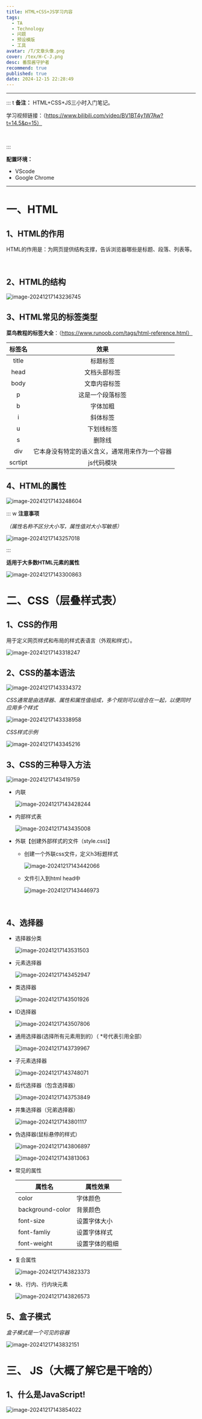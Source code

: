 ```yaml
---
title: HTML+CSS+JS学习内容
tags:
  - TA
  - Technology
  - 问题
  - 预设模版
  - 工具
avatar: /T/文章头像.png
cover: /tex/H-C-J.png
desc: 番茄酱守护者
recommend: true
published: true
date: 2024-12-15 22:28:49
---
```


---

::: t
**备注：**
HTML+CSS+JS三小时入门笔记。

学习视频链接：（https://www.bilibili.com/video/BV1BT4y1W7Aw?t=14.5&p=15）

<br>

:::

**配置环境：**

- VScode
- Google Chrome

---

# 一、HTML

## 1、HTML的作用

<p id = "paragraph">  HTML的作用是：为网页提供结构支撑，告诉浏览器哪些是标题、段落、列表等。</p>

<br>

## 2、HTML的结构

![image-20241217143236745](https://cdnblog.maoxiang.site/Blog/2024-12%2F1734417156.png)

## 3、HTML常见的标签类型

**菜鸟教程的标签大全**：（https://www.runoob.com/tags/html-reference.html）

| 标签名  |                      效果                      |
| :-----: | :--------------------------------------------: |
|  title  |                    标题标签                    |
|  head   |                  文档头部标签                  |
|  body   |                  文章内容标签                  |
|    p    |                这是一个段落标签                |
|    b    |                    字体加粗                    |
|    i    |                    斜体标签                    |
|    u    |                   下划线标签                   |
|    s    |                     删除线                     |
|   div   | 它本身没有特定的语义含义，通常用来作为一个容器 |
| scrtipt |                   js代码模块                   |



## 4、HTML的属性

![image-20241217143248604](https://cdnblog.maoxiang.site/Blog/2024-12%2F1734417168.png)

::: w
**注意事项**

*（属性名称不区分大小写，属性值对大小写敏感）*

![image-20241217143257018](https://cdnblog.maoxiang.site/Blog/2024-12%2F1734417177.png)

:::

**适用于大多数HTML元素的属性**

![image-20241217143300863](https://cdnblog.maoxiang.site/Blog/2024-12%2F1734417180.png)

# 二、CSS（层叠样式表）

## 1、CSS的作用

<p id = "paragraph">
    用于定义网页样式和布局的样式表语言（外观和样式）。
</p>

![image-20241217143318247](https://cdnblog.maoxiang.site/Blog/2024-12%2F1734417198.png)

## 2、CSS的基本语法

![image-20241217143334372](https://cdnblog.maoxiang.site/Blog/2024-12%2F1734417214.png)

*CSS通常是由选择器、属性和属性值组成，多个规则可以组合在一起，以便同时应用多个样式*

![image-20241217143338958](https://cdnblog.maoxiang.site/Blog/2024-12%2F1734417219.png)

*CSS样式示例*

![image-20241217143345216](https://cdnblog.maoxiang.site/Blog/2024-12%2F1734417225.png)

## 3、CSS的三种导入方法

![image-20241217143419759](https://cdnblog.maoxiang.site/Blog/2024-12%2F1734417259.png)

- 内联

  ![image-20241217143428244](https://cdnblog.maoxiang.site/Blog/2024-12%2F1734417268.png)

- 内部样式表

  ![image-20241217143435008](https://cdnblog.maoxiang.site/Blog/2024-12%2F1734417275.png)

- 外联【创建外部样式的文件（style.css)】

  - 创建一个外联css文件，定义h3标题样式

    ![image-20241217143442066](https://cdnblog.maoxiang.site/Blog/2024-12%2F1734417282.png)

  - 文件引入到html head中

    ![image-20241217143446973](https://cdnblog.maoxiang.site/Blog/2024-12%2F1734417287.png)

    <br>

## 4、选择器

- 选择器分类

  ![image-20241217143531503](https://cdnblog.maoxiang.site/Blog/2024-12%2F1734417331.png)

  


- 元素选择器

  ![image-20241217143452947](https://cdnblog.maoxiang.site/Blog/2024-12%2F1734417293.png)

- 类选择器

  ![image-20241217143501926](https://cdnblog.maoxiang.site/Blog/2024-12%2F1734417302.png)

- ID选择器

  ![image-20241217143507806](https://cdnblog.maoxiang.site/Blog/2024-12%2F1734417307.png)

- 通用选择器(选择所有元素用到的）（ *号代表引用全部）

  ![image-20241217143739967](https://cdnblog.maoxiang.site/Blog/2024-12%2F1734417460.png)

- 子元素选择器

  ![image-20241217143748071](https://cdnblog.maoxiang.site/Blog/2024-12%2F1734417468.png)

- 后代选择器（包含选择器）

  ![image-20241217143753849](https://cdnblog.maoxiang.site/Blog/2024-12%2F1734417473.png)

- 并集选择器（兄弟选择器）

  ![image-20241217143801117](https://cdnblog.maoxiang.site/Blog/2024-12%2F1734417481.png)

- 伪选择器(鼠标悬停的样式）

  ![image-20241217143806897](https://cdnblog.maoxiang.site/Blog/2024-12%2F1734417486.png)

  ![image-20241217143813063](https://cdnblog.maoxiang.site/Blog/2024-12%2F1734417493.png)

- 常见的属性

  | 属性名           | 属性效果       |
  | ---------------- | -------------- |
  | color            | 字体颜色       |
  | background-color | 背景颜色       |
  | font-size        | 设置字体大小   |
  | font-famliy      | 设置字体样式   |
  | font-weight      | 设置字体的粗细 |

  

- 复合属性

  ![image-20241217143823373](https://cdnblog.maoxiang.site/Blog/2024-12%2F1734417503.png)

- 块、行内、行内块元素

  ![image-20241217143826573](https://cdnblog.maoxiang.site/Blog/2024-12%2F1734417506.png)

## 5、盒子模式

*盒子模式是一个可见的容器*

![image-20241217143832151](https://cdnblog.maoxiang.site/Blog/2024-12%2F1734417512.png)

# 三、 JS（大概了解它是干啥的）

## 1、什么是JavaScript!

![image-20241217143854022](https://cdnblog.maoxiang.site/Blog/2024-12%2F1734417534.png)

